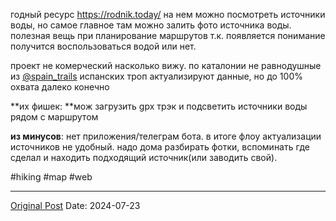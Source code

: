 годный ресурс https://rodnik.today/ на нем можно посмотреть источники воды, но самое главное там можно залить фото источника воды. полезная вещь при планирование маршрутов т.к. появляется понимание получится воспользоваться водой или нет. 

проект не комерческий насколько вижу. по каталонии не равнодушные из [@spain_trails](https://t.me/@spain_trails) испанских троп актуализируют данные, но до 100% охвата далеко конечно

**их фишек: **мож загрузить gpx трэк и подсветить источники воды рядом с маршрутом

**из минусов**: нет приложения/телеграм бота. в итоге флоу актуализации источников не удобный. надо дома разбирать фотки, вспоминать где сделал и находить подходящий источник(или заводить свой). 

#hiking #map #web

---
[Original Post](https://t.me/lev2tarragona/2439)
Date: 2024-07-23
